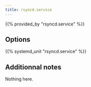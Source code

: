 ```yaml
---
title: rsyncd.service
---
```


{{% provided_by "rsyncd.service" %}}

## Options

{{% systemd_unit "rsyncd.service" %}}

## Additionnal notes

Nothing here.